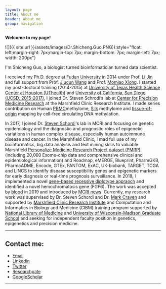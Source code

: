 ```yaml
---
layout: page
title: About me
header: About me
group: navigation
---
```



**Welcome to my page!**

![]({{ site.url }}/assets/images/Dr.Shicheng.Guo.PNG){:style="float: left;margin-right: 7px;margin-top: 7px; margin-bottom: 7px; margin-left: 7px; width: 200px"}

I'm Shicheng Guo, a biologist turned bioinformatician turned data scientist. 

I received my Ph.D. degree at [Fudan University](https://en.wikipedia.org/wiki/Fudan_University) in 2014 under Prof. [Li Jin](https://en.wikipedia.org/wiki/Jin_Li) and full support from Prof. [Jiucun Wang](http://hupi.fudan.edu.cn/en/people/jiucunwang) and Prof. [Momiao Xiong](https://sph.uth.edu/research/centers/hgc/xiong/). I started my post-doctoral training (2014-2015) at [University of Texas Health Science Center at Houston (UThealth)](https://en.wikipedia.org/wiki/University_of_Texas_Health_Science_Center_at_Houston) and [University of California, San Diego (UCSD, 2015-2017)](https://en.wikipedia.org/wiki/University_of_California,_San_Diego), I joined Dr. Steven Schrodi’s lab at [Center for Precision Medicine Research](https://www.marshfieldresearch.org/profiles/14795) at the Marshfield Clinic Research Institute. I made series contribution on Human [PBMC](https://journals.plos.org/plosbiology/article?id=10.1371/journal.pbio.1000533)methylome, [Silk](https://www.nature.com/articles/nbt.1626) methylome and [tissue-of-origin](https://www.nature.com/articles/ng.3805) mapping by cell-free circulating DNA methylation.

In 2017, I joined Dr. [Steven Schordi](https://www.marshfieldresearch.org/profiles/1091)'s lab in MCRI and focusing on genetic epidemiology and the diagnostic and prognostic roles of epigenetic variations in human complex disease, especially human autoimmune disease and cancer. In the Marshfield Clinic, I mad full use of my bioinformatics, big data analysis and text mining skills to valuable Marshfield [Personalize Medicine Research Project dataset (PMRP)](https://www.marshfieldresearch.org/cpmr/pmrp) (including 20,000 Exome-chip data and comprehensive clinical and epidemiological information) and Roadmap, eMERGE, Blueprint, PharmGKB, PharmaADME, Encode, GTEx, FANTOM, ExAC, UK-biobank, TARGET, TCGA and LINCS to identify disease susceptibility genes and epigenetic markers for early diagnosis or real-time prognosis surveillance. In 2018, I implemented a novel [gene-based recessive diplotype appraoch](https://github.com/Shicheng-Guo/marshfield/tree/master/2ALOF) and identified a novel hemochromatosis gene (FGF6). The work was accepted by [blood](http://www.bloodjournal.org/content/133/17/1888.abstract?sso-checked=true) in 2019 and introduced by [MCRI news](https://www.marshfieldresearch.org/News/researchers-use-novel-gene-mapping-approach-to-find-new-iron-metabolism-gene). Currently, my research work was supervised by Dr. Steven Schordi and Dr. [Mark Craven](https://www.biostat.wisc.edu/~craven/) and supported by [Marshfield Clinic Research Institute](https://www.marshfieldresearch.org/cpmr) and Computation and Informatics in Biology and Medicine (CIBM) training program supported by [National Library of Medicine](https://www.nlm.nih.gov/) and [University of Wisconsin-Madison Graduate School](http://www.cibm.wisc.edu/) and seeking for independent faculty position in genetics, epigenetics and precision medicine.

---
## Contact me:
- [Email](mailto:Shihcheng.Guo@gmail.com)
- [Linkedin](https://www.linkedin.com/in/shicheng-guo-b5724925)
- [Twitter](https://twitter.com/ShichengGuo)
- [Researchgate](https://www.researchgate.net/profile/Shicheng_Guo)
- [GoogleScholar](https://scholar.google.com/citations?user=BixB4TsAAAAJ&hl=en)

-----

